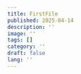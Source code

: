 ```yaml
---
title: FirstFile
published: 2025-04-14
description: ''
image: ''
tags: []
category: ''
draft: false 
lang: ''
---
```

